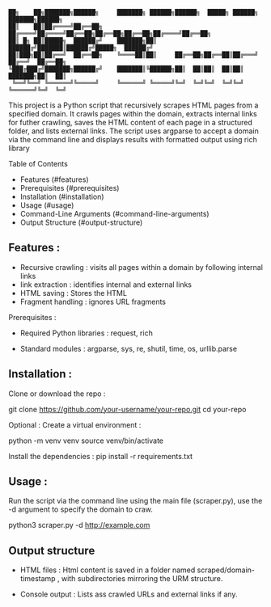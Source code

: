 
```
██╗    ██╗███████╗██████╗     ███████╗ ██████╗██████╗  █████╗ ██████╗ ███████╗██████╗ 
██║    ██║██╔════╝██╔══██╗    ██╔════╝██╔════╝██╔══██╗██╔══██╗██╔══██╗██╔════╝██╔══██╗
██║ █╗ ██║█████╗  ██████╔╝    ███████╗██║     ██████╔╝███████║██████╔╝█████╗  ██████╔╝
██║███╗██║██╔══╝  ██╔══██╗    ╚════██║██║     ██╔══██╗██╔══██║██╔═══╝ ██╔══╝  ██╔══██╗
╚███╔███╔╝███████╗██████╔╝    ███████║╚██████╗██║  ██║██║  ██║██║     ███████╗██║  ██║
 ╚══╝╚══╝ ╚══════╝╚═════╝     ╚══════╝ ╚═════╝╚═╝  ╚═╝╚═╝  ╚═╝╚═╝     ╚══════╝╚═╝  ╚═╝
```

This project is a Python script that recursively scrapes HTML pages from a specified domain.
It crawls pages within the domain, extracts internal links for futher crawling, saves the HTML content of each page in a structured folder, and lists external links.
The script uses argparse to accept a domain via the command line and displays results with formatted output using rich library

Table of Contents
- Features (#features)
- Prerequisites (#prerequisites)
- Installation (#installation)
- Usage (#usage)
- Command-Line Arguments (#command-line-arguments)
- Output Structure (#output-structure)

## Features :

- Recursive crawling : visits all pages within a domain by following internal links
- link extraction : identifies internal and external links
- HTML saving : Stores the HTML 
- Fragment handling : ignores URL fragments

Prerequisites :

- Required Python libraries :
request, rich

- Standard modules :
argparse, sys, re, shutil, time, os, urllib.parse

## Installation :

Clone or download the repo :

git clone https://github.com/your-username/your-repo.git
cd your-repo

Optional :
Create a virtual environment :

python -m venv venv
source venv/bin/activate

Install the dependencies :
pip install -r requirements.txt

## Usage :

Run the script via the command line using the main file (scraper.py), use the -d argument to specify the domain to craw.

python3 scraper.py -d http://example.com

## Output structure

- HTML files : Html content is saved in a folder named scraped/domain-timestamp , with subdirectories mirroring the URM structure.

- Console output : Lists ass crawled URLs and external links if any.


